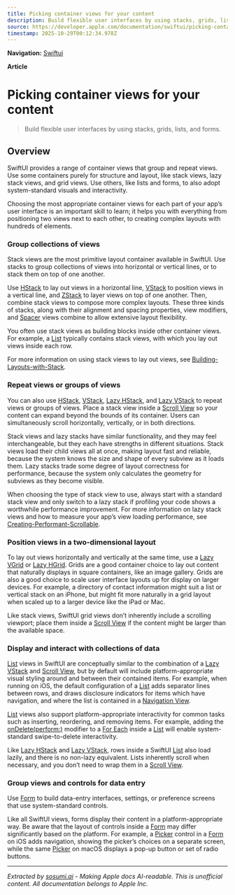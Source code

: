 ```yaml
---
title: Picking container views for your content
description: Build flexible user interfaces by using stacks, grids, lists, and forms.
source: https://developer.apple.com/documentation/swiftui/picking-container-views-for-your-content
timestamp: 2025-10-29T00:12:34.978Z
---
```


**Navigation:** [Swiftui](/documentation/swiftui)

**Article**

# Picking container views for your content

> Build flexible user interfaces by using stacks, grids, lists, and forms.

## Overview

SwiftUI provides a range of container views that group and repeat views. Use some containers purely for structure and layout, like stack views, lazy stack views, and grid views. Use others, like lists and forms, to also adopt system-standard visuals and interactivity.

Choosing the most appropriate container views for each part of your app’s user interface is an important skill to learn; it helps you with everything from positioning two views next to each other, to creating complex layouts with hundreds of elements.

### Group collections of views

Stack views are the most primitive layout container available in SwiftUI. Use stacks to group collections of views into horizontal or vertical lines, or to stack them on top of one another.

Use [HStack](/documentation/swiftui/hstack) to lay out views in a horizontal line, [VStack](/documentation/swiftui/vstack) to position views in a vertical line, and [ZStack](/documentation/swiftui/zstack) to layer views on top of one another. Then, combine stack views to compose more complex layouts. These three kinds of stacks, along with their alignment and spacing properties, view modifiers, and [Spacer](/documentation/swiftui/spacer) views combine to allow extensive layout flexibility.



You often use stack views as building blocks inside other container views. For example, a [List](/documentation/swiftui/list) typically contains stack views, with which you lay out views inside each row.

For more information on using stack views to lay out views, see [Building-Layouts-with-Stack](/documentation/swiftui/building-layouts-with-stack-views).

### Repeat views or groups of views

You can also use [HStack](/documentation/swiftui/hstack), [VStack](/documentation/swiftui/vstack), [Lazy HStack](/documentation/swiftui/lazyhstack), and [Lazy VStack](/documentation/swiftui/lazyvstack) to repeat views or groups of views. Place a stack view inside a [Scroll View](/documentation/swiftui/scrollview) so your content can expand beyond the bounds of its container. Users can simultaneously scroll horizontally, vertically, or in both directions.

Stack views and lazy stacks have similar functionality, and they may feel interchangeable, but they each have strengths in different situations. Stack views load their child views all at once, making layout fast and reliable, because the system knows the size and shape of every subview as it loads them. Lazy stacks trade some degree of layout correctness for performance, because the system only calculates the geometry for subviews as they become visible.



When choosing the type of stack view to use, always start with a standard stack view and only switch to a lazy stack if profiling your code shows a worthwhile performance improvement. For more information on lazy stack views and how to measure your app’s view loading performance, see [Creating-Performant-Scrollable](/documentation/swiftui/creating-performant-scrollable-stacks).

### Position views in a two-dimensional layout

To lay out views horizontally and vertically at the same time, use a [Lazy VGrid](/documentation/swiftui/lazyvgrid) or [Lazy HGrid](/documentation/swiftui/lazyhgrid). Grids are a good container choice to lay out content that naturally displays in square containers, like an image gallery. Grids are also a good choice to scale user interface layouts up for display on larger devices. For example, a directory of contact information might suit a list or vertical stack on an iPhone, but might fit more naturally in a grid layout when scaled up to a larger device like the iPad or Mac.



Like stack views, SwiftUI grid views don’t inherently include a scrolling viewport; place them inside a [Scroll View](/documentation/swiftui/scrollview) if the content might be larger than the available space.

### Display and interact with collections of data

[List](/documentation/swiftui/list) views in SwiftUI are conceptually similar to the combination of a [Lazy VStack](/documentation/swiftui/lazyvstack) and [Scroll View](/documentation/swiftui/scrollview), but by default will include platform-appropriate visual styling around and between their contained items. For example, when running on iOS, the default configuration of a [List](/documentation/swiftui/list) adds separator lines between rows, and draws disclosure indicators for items which have navigation, and where the list is contained in a [Navigation View](/documentation/swiftui/navigationview).

[List](/documentation/swiftui/list) views also support platform-appropriate interactivity for common tasks such as inserting, reordering, and removing items. For example, adding the [onDelete(perform:)](/documentation/swiftui/dynamicviewcontent/ondelete(perform:)) modifier to a [For Each](/documentation/swiftui/foreach) inside a [List](/documentation/swiftui/list) will enable system-standard swipe-to-delete interactivity.

Like [Lazy HStack](/documentation/swiftui/lazyhstack) and [Lazy VStack](/documentation/swiftui/lazyvstack), rows inside a SwiftUI [List](/documentation/swiftui/list) also load lazily, and there is no non-lazy equivalent. Lists inherently scroll when necessary, and you don’t need to wrap them in a [Scroll View](/documentation/swiftui/scrollview).

### Group views and controls for data entry

Use [Form](/documentation/swiftui/form) to build data-entry interfaces, settings, or preference screens that use system-standard controls.



Like all SwiftUI views, forms display their content in a platform-appropriate way. Be aware that the layout of controls inside a [Form](/documentation/swiftui/form) may differ significantly based on the platform. For example, a [Picker](/documentation/swiftui/picker) control in a [Form](/documentation/swiftui/form) on iOS adds navigation, showing the picker’s choices on a separate screen, while the same [Picker](/documentation/swiftui/picker) on macOS displays a pop-up button or set of radio buttons.

---

*Extracted by [sosumi.ai](https://sosumi.ai) - Making Apple docs AI-readable.*
*This is unofficial content. All documentation belongs to Apple Inc.*
